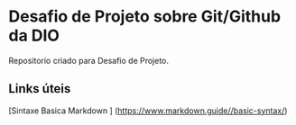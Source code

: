 #  Desafio  de Projeto  sobre Git/Github da DIO
Repositorio criado para Desafio de Projeto.

## Links úteis
[Sintaxe Basica Markdown ] (https://www.markdown.guide//basic-syntax/)
